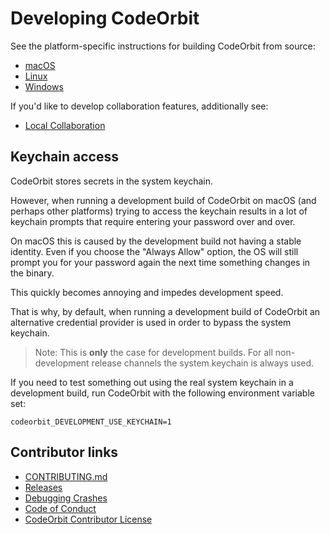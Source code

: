﻿# Developing CodeOrbit

See the platform-specific instructions for building CodeOrbit from source:

- [macOS](./development/macos.md)
- [Linux](./development/linux.md)
- [Windows](./development/windows.md)

If you'd like to develop collaboration features, additionally see:

- [Local Collaboration](./development/local-collaboration.md)

## Keychain access

CodeOrbit stores secrets in the system keychain.

However, when running a development build of CodeOrbit on macOS (and perhaps other
platforms) trying to access the keychain results in a lot of keychain prompts
that require entering your password over and over.

On macOS this is caused by the development build not having a stable identity.
Even if you choose the "Always Allow" option, the OS will still prompt you for
your password again the next time something changes in the binary.

This quickly becomes annoying and impedes development speed.

That is why, by default, when running a development build of CodeOrbit an alternative
credential provider is used in order to bypass the system keychain.

> Note: This is **only** the case for development builds. For all non-development
> release channels the system keychain is always used.

If you need to test something out using the real system keychain in a
development build, run CodeOrbit with the following environment variable set:

```
codeorbit_DEVELOPMENT_USE_KEYCHAIN=1
```

## Contributor links

- [CONTRIBUTING.md](https://github.com/CodeOrbit-industries/CodeOrbit/blob/main/CONTRIBUTING.md)
- [Releases](./development/releases.md)
- [Debugging Crashes](./development/debugging-crashes.md)
- [Code of Conduct](https://CodeOrbit.dev/code-of-conduct)
- [CodeOrbit Contributor License](https://CodeOrbit.dev/cla)

